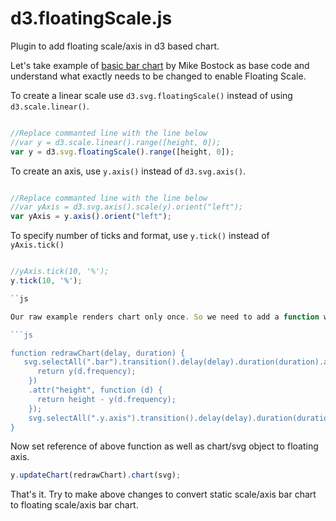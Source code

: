# d3.floatingScale.js

Plugin to add floating scale/axis in d3 based chart.

Let's take example of [basic bar chart](http://bl.ocks.org/mbostock/3885304) by Mike Bostock as base code and understand what exactly needs to be changed to enable Floating Scale.

To create a linear scale use `d3.svg.floatingScale()` instead of using `d3.scale.linear()`.

```js

//Replace commanted line with the line below
//var y = d3.scale.linear().range([height, 0]);
var y = d3.svg.floatingScale().range([height, 0]);

```

To create an axis, use `y.axis()` instead of `d3.svg.axis()`.

```js

//Replace commanted line with the line below
//var yAxis = d3.svg.axis().scale(y).orient("left");
var yAxis = y.axis().orient("left");

```

To specify number of ticks and format, use `y.tick()` instead of `yAxis.tick()`

```js

//yAxis.tick(10, '%');
y.tick(10, '%');

``js

Our raw example renders chart only once. So we need to add a function which will render chart with transition whenever you move Floating axis/scale.

```js

function redrawChart(delay, duration) {
   svg.selectAll(".bar").transition().delay(delay).duration(duration).attr("y", function (d) {
      return y(d.frequency);
    })
    .attr("height", function (d) {
      return height - y(d.frequency);
    });
    svg.selectAll(".y.axis").transition().delay(delay).duration(duration).call(yAxis);
}

```

Now set reference of above function as well as chart/svg object to floating axis.
```js
y.updateChart(redrawChart).chart(svg);
```

That's it.
Try to make above changes to convert static scale/axis bar chart to floating scale/axis bar chart.
